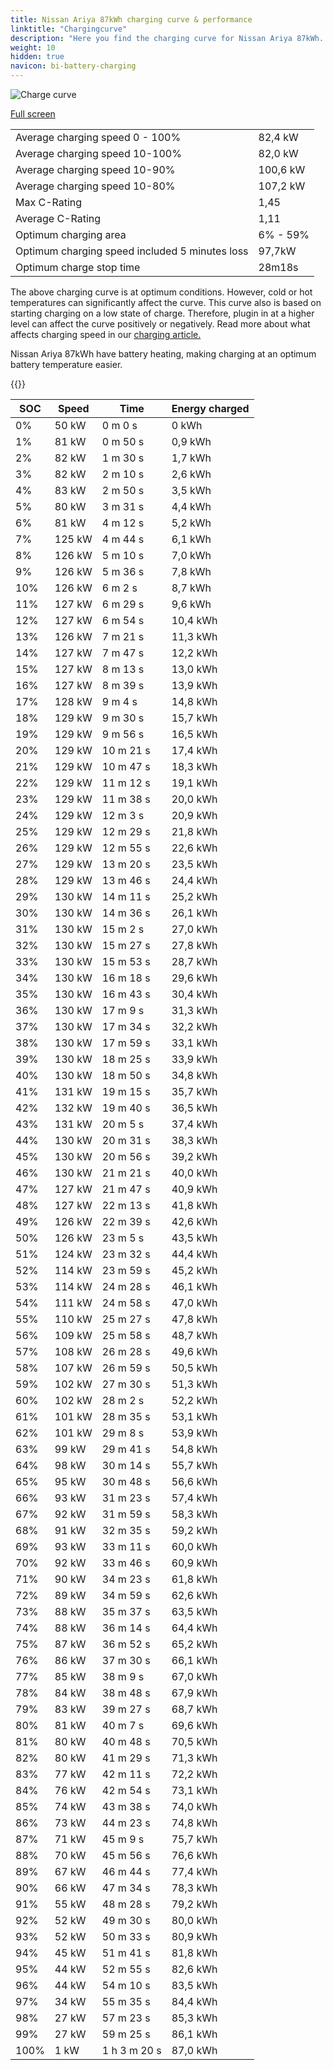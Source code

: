 ```yaml
---
title: Nissan Ariya 87kWh charging curve & performance
linktitle: "Chargingcurve"
description: "Here you find the charging curve for Nissan Ariya 87kWh. "
weight: 10
hidden: true
navicon: bi-battery-charging
---
```

<!-- markdownlint-disable MD033 -->
<img src="../chargingcurve.svg" alt="Charge curve" class="img-fluid">

[Full screen](../chargingcurve.svg)


<table class="table table-striped">
<tbody>
<tr>
<td>Average charging speed 0 - 100% </td><td>82,4 kW</td>
</tr>
<tr>
<td>Average charging speed 10-100%</td><td>82,0 kW</td>
</tr>
<tr>
<td>Average charging speed 10-90%</td><td>100,6 kW</td>
</tr>
<tr>
<td>Average charging speed 10-80%</td><td>107,2 kW</td>
</tr>
<tr>
<td>Max C-Rating</td><td>1,45</td>
</tr>
<tr>
<td>Average C-Rating</td><td>1,11</td>
</tr>
<tr>
<td>Optimum charging area</td><td>6% - 59%</td>
</tr>
<tr>
<td>Optimum charging speed included 5 minutes loss</td><td>97,7kW</td>
</tr>
<tr>
<td>Optimum charge stop time</td><td>28m18s</td>
</tr>
</tbody>
</table>


The above charging curve is at optimum conditions. However, cold or hot temperatures can significantly affect the curve. This curve also is based on starting charging on a low state of charge. Therefore, plugin in at a higher level can affect the curve positively or negatively. Read more about what affects charging speed in our [charging article.](../../../../../technology/battery/charging/) 


Nissan Ariya 87kWh have battery heating, making charging at an optimum battery temperature easier. 


{{<evkxdisplayaddarticle />}}
<table class="table table-striped">
<thead>
<tr><th>SOC</th><th>Speed</th><th>Time</th><th>Energy charged</th></tr>
</thead>
<tbody>
<tr>
<td>0%</td><td>50 kW</td><td> 0 m 0 s </td><td>0 kWh </td>
</tr>
<tr>
<td>1%</td><td>81 kW</td><td> 0 m 50 s </td><td>0,9 kWh </td>
</tr>
<tr>
<td>2%</td><td>82 kW</td><td> 1 m 30 s </td><td>1,7 kWh </td>
</tr>
<tr>
<td>3%</td><td>82 kW</td><td> 2 m 10 s </td><td>2,6 kWh </td>
</tr>
<tr>
<td>4%</td><td>83 kW</td><td> 2 m 50 s </td><td>3,5 kWh </td>
</tr>
<tr>
<td>5%</td><td>80 kW</td><td> 3 m 31 s </td><td>4,4 kWh </td>
</tr>
<tr>
<td>6%</td><td>81 kW</td><td> 4 m 12 s </td><td>5,2 kWh </td>
</tr>
<tr>
<td>7%</td><td>125 kW</td><td> 4 m 44 s </td><td>6,1 kWh </td>
</tr>
<tr>
<td>8%</td><td>126 kW</td><td> 5 m 10 s </td><td>7,0 kWh </td>
</tr>
<tr>
<td>9%</td><td>126 kW</td><td> 5 m 36 s </td><td>7,8 kWh </td>
</tr>
<tr>
<td>10%</td><td>126 kW</td><td> 6 m 2 s </td><td>8,7 kWh </td>
</tr>
<tr>
<td>11%</td><td>127 kW</td><td> 6 m 29 s </td><td>9,6 kWh </td>
</tr>
<tr>
<td>12%</td><td>127 kW</td><td> 6 m 54 s </td><td>10,4 kWh </td>
</tr>
<tr>
<td>13%</td><td>126 kW</td><td> 7 m 21 s </td><td>11,3 kWh </td>
</tr>
<tr>
<td>14%</td><td>127 kW</td><td> 7 m 47 s </td><td>12,2 kWh </td>
</tr>
<tr>
<td>15%</td><td>127 kW</td><td> 8 m 13 s </td><td>13,0 kWh </td>
</tr>
<tr>
<td>16%</td><td>127 kW</td><td> 8 m 39 s </td><td>13,9 kWh </td>
</tr>
<tr>
<td>17%</td><td>128 kW</td><td> 9 m 4 s </td><td>14,8 kWh </td>
</tr>
<tr>
<td>18%</td><td>129 kW</td><td> 9 m 30 s </td><td>15,7 kWh </td>
</tr>
<tr>
<td>19%</td><td>129 kW</td><td> 9 m 56 s </td><td>16,5 kWh </td>
</tr>
<tr>
<td>20%</td><td>129 kW</td><td> 10 m 21 s </td><td>17,4 kWh </td>
</tr>
<tr>
<td>21%</td><td>129 kW</td><td> 10 m 47 s </td><td>18,3 kWh </td>
</tr>
<tr>
<td>22%</td><td>129 kW</td><td> 11 m 12 s </td><td>19,1 kWh </td>
</tr>
<tr>
<td>23%</td><td>129 kW</td><td> 11 m 38 s </td><td>20,0 kWh </td>
</tr>
<tr>
<td>24%</td><td>129 kW</td><td> 12 m 3 s </td><td>20,9 kWh </td>
</tr>
<tr>
<td>25%</td><td>129 kW</td><td> 12 m 29 s </td><td>21,8 kWh </td>
</tr>
<tr>
<td>26%</td><td>129 kW</td><td> 12 m 55 s </td><td>22,6 kWh </td>
</tr>
<tr>
<td>27%</td><td>129 kW</td><td> 13 m 20 s </td><td>23,5 kWh </td>
</tr>
<tr>
<td>28%</td><td>129 kW</td><td> 13 m 46 s </td><td>24,4 kWh </td>
</tr>
<tr>
<td>29%</td><td>130 kW</td><td> 14 m 11 s </td><td>25,2 kWh </td>
</tr>
<tr>
<td>30%</td><td>130 kW</td><td> 14 m 36 s </td><td>26,1 kWh </td>
</tr>
<tr>
<td>31%</td><td>130 kW</td><td> 15 m 2 s </td><td>27,0 kWh </td>
</tr>
<tr>
<td>32%</td><td>130 kW</td><td> 15 m 27 s </td><td>27,8 kWh </td>
</tr>
<tr>
<td>33%</td><td>130 kW</td><td> 15 m 53 s </td><td>28,7 kWh </td>
</tr>
<tr>
<td>34%</td><td>130 kW</td><td> 16 m 18 s </td><td>29,6 kWh </td>
</tr>
<tr>
<td>35%</td><td>130 kW</td><td> 16 m 43 s </td><td>30,4 kWh </td>
</tr>
<tr>
<td>36%</td><td>130 kW</td><td> 17 m 9 s </td><td>31,3 kWh </td>
</tr>
<tr>
<td>37%</td><td>130 kW</td><td> 17 m 34 s </td><td>32,2 kWh </td>
</tr>
<tr>
<td>38%</td><td>130 kW</td><td> 17 m 59 s </td><td>33,1 kWh </td>
</tr>
<tr>
<td>39%</td><td>130 kW</td><td> 18 m 25 s </td><td>33,9 kWh </td>
</tr>
<tr>
<td>40%</td><td>130 kW</td><td> 18 m 50 s </td><td>34,8 kWh </td>
</tr>
<tr>
<td>41%</td><td>131 kW</td><td> 19 m 15 s </td><td>35,7 kWh </td>
</tr>
<tr>
<td>42%</td><td>132 kW</td><td> 19 m 40 s </td><td>36,5 kWh </td>
</tr>
<tr>
<td>43%</td><td>131 kW</td><td> 20 m 5 s </td><td>37,4 kWh </td>
</tr>
<tr>
<td>44%</td><td>130 kW</td><td> 20 m 31 s </td><td>38,3 kWh </td>
</tr>
<tr>
<td>45%</td><td>130 kW</td><td> 20 m 56 s </td><td>39,2 kWh </td>
</tr>
<tr>
<td>46%</td><td>130 kW</td><td> 21 m 21 s </td><td>40,0 kWh </td>
</tr>
<tr>
<td>47%</td><td>127 kW</td><td> 21 m 47 s </td><td>40,9 kWh </td>
</tr>
<tr>
<td>48%</td><td>127 kW</td><td> 22 m 13 s </td><td>41,8 kWh </td>
</tr>
<tr>
<td>49%</td><td>126 kW</td><td> 22 m 39 s </td><td>42,6 kWh </td>
</tr>
<tr>
<td>50%</td><td>126 kW</td><td> 23 m 5 s </td><td>43,5 kWh </td>
</tr>
<tr>
<td>51%</td><td>124 kW</td><td> 23 m 32 s </td><td>44,4 kWh </td>
</tr>
<tr>
<td>52%</td><td>114 kW</td><td> 23 m 59 s </td><td>45,2 kWh </td>
</tr>
<tr>
<td>53%</td><td>114 kW</td><td> 24 m 28 s </td><td>46,1 kWh </td>
</tr>
<tr>
<td>54%</td><td>111 kW</td><td> 24 m 58 s </td><td>47,0 kWh </td>
</tr>
<tr>
<td>55%</td><td>110 kW</td><td> 25 m 27 s </td><td>47,8 kWh </td>
</tr>
<tr>
<td>56%</td><td>109 kW</td><td> 25 m 58 s </td><td>48,7 kWh </td>
</tr>
<tr>
<td>57%</td><td>108 kW</td><td> 26 m 28 s </td><td>49,6 kWh </td>
</tr>
<tr>
<td>58%</td><td>107 kW</td><td> 26 m 59 s </td><td>50,5 kWh </td>
</tr>
<tr>
<td>59%</td><td>102 kW</td><td> 27 m 30 s </td><td>51,3 kWh </td>
</tr>
<tr>
<td>60%</td><td>102 kW</td><td> 28 m 2 s </td><td>52,2 kWh </td>
</tr>
<tr>
<td>61%</td><td>101 kW</td><td> 28 m 35 s </td><td>53,1 kWh </td>
</tr>
<tr>
<td>62%</td><td>101 kW</td><td> 29 m 8 s </td><td>53,9 kWh </td>
</tr>
<tr>
<td>63%</td><td>99 kW</td><td> 29 m 41 s </td><td>54,8 kWh </td>
</tr>
<tr>
<td>64%</td><td>98 kW</td><td> 30 m 14 s </td><td>55,7 kWh </td>
</tr>
<tr>
<td>65%</td><td>95 kW</td><td> 30 m 48 s </td><td>56,6 kWh </td>
</tr>
<tr>
<td>66%</td><td>93 kW</td><td> 31 m 23 s </td><td>57,4 kWh </td>
</tr>
<tr>
<td>67%</td><td>92 kW</td><td> 31 m 59 s </td><td>58,3 kWh </td>
</tr>
<tr>
<td>68%</td><td>91 kW</td><td> 32 m 35 s </td><td>59,2 kWh </td>
</tr>
<tr>
<td>69%</td><td>93 kW</td><td> 33 m 11 s </td><td>60,0 kWh </td>
</tr>
<tr>
<td>70%</td><td>92 kW</td><td> 33 m 46 s </td><td>60,9 kWh </td>
</tr>
<tr>
<td>71%</td><td>90 kW</td><td> 34 m 23 s </td><td>61,8 kWh </td>
</tr>
<tr>
<td>72%</td><td>89 kW</td><td> 34 m 59 s </td><td>62,6 kWh </td>
</tr>
<tr>
<td>73%</td><td>88 kW</td><td> 35 m 37 s </td><td>63,5 kWh </td>
</tr>
<tr>
<td>74%</td><td>88 kW</td><td> 36 m 14 s </td><td>64,4 kWh </td>
</tr>
<tr>
<td>75%</td><td>87 kW</td><td> 36 m 52 s </td><td>65,2 kWh </td>
</tr>
<tr>
<td>76%</td><td>86 kW</td><td> 37 m 30 s </td><td>66,1 kWh </td>
</tr>
<tr>
<td>77%</td><td>85 kW</td><td> 38 m 9 s </td><td>67,0 kWh </td>
</tr>
<tr>
<td>78%</td><td>84 kW</td><td> 38 m 48 s </td><td>67,9 kWh </td>
</tr>
<tr>
<td>79%</td><td>83 kW</td><td> 39 m 27 s </td><td>68,7 kWh </td>
</tr>
<tr>
<td>80%</td><td>81 kW</td><td> 40 m 7 s </td><td>69,6 kWh </td>
</tr>
<tr>
<td>81%</td><td>80 kW</td><td> 40 m 48 s </td><td>70,5 kWh </td>
</tr>
<tr>
<td>82%</td><td>80 kW</td><td> 41 m 29 s </td><td>71,3 kWh </td>
</tr>
<tr>
<td>83%</td><td>77 kW</td><td> 42 m 11 s </td><td>72,2 kWh </td>
</tr>
<tr>
<td>84%</td><td>76 kW</td><td> 42 m 54 s </td><td>73,1 kWh </td>
</tr>
<tr>
<td>85%</td><td>74 kW</td><td> 43 m 38 s </td><td>74,0 kWh </td>
</tr>
<tr>
<td>86%</td><td>73 kW</td><td> 44 m 23 s </td><td>74,8 kWh </td>
</tr>
<tr>
<td>87%</td><td>71 kW</td><td> 45 m 9 s </td><td>75,7 kWh </td>
</tr>
<tr>
<td>88%</td><td>70 kW</td><td> 45 m 56 s </td><td>76,6 kWh </td>
</tr>
<tr>
<td>89%</td><td>67 kW</td><td> 46 m 44 s </td><td>77,4 kWh </td>
</tr>
<tr>
<td>90%</td><td>66 kW</td><td> 47 m 34 s </td><td>78,3 kWh </td>
</tr>
<tr>
<td>91%</td><td>55 kW</td><td> 48 m 28 s </td><td>79,2 kWh </td>
</tr>
<tr>
<td>92%</td><td>52 kW</td><td> 49 m 30 s </td><td>80,0 kWh </td>
</tr>
<tr>
<td>93%</td><td>52 kW</td><td> 50 m 33 s </td><td>80,9 kWh </td>
</tr>
<tr>
<td>94%</td><td>45 kW</td><td> 51 m 41 s </td><td>81,8 kWh </td>
</tr>
<tr>
<td>95%</td><td>44 kW</td><td> 52 m 55 s </td><td>82,6 kWh </td>
</tr>
<tr>
<td>96%</td><td>44 kW</td><td> 54 m 10 s </td><td>83,5 kWh </td>
</tr>
<tr>
<td>97%</td><td>34 kW</td><td> 55 m 35 s </td><td>84,4 kWh </td>
</tr>
<tr>
<td>98%</td><td>27 kW</td><td> 57 m 23 s </td><td>85,3 kWh </td>
</tr>
<tr>
<td>99%</td><td>27 kW</td><td> 59 m 25 s </td><td>86,1 kWh </td>
</tr>
<tr>
<td>100%</td><td>1 kW</td><td>1 h 3 m 20 s </td><td>87,0 kWh </td>
</tr>
</tbody>
</table>

